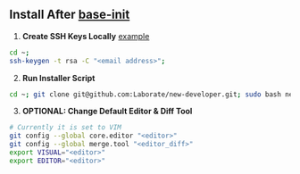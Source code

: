 Install After [base-init](https://github.com/Laborate/base-init)
-----------------------------------------------------------------
1. **Create SSH Keys Locally** [example](https://help.github.com/articles/generating-ssh-keys)
```bash
cd ~;
ssh-keygen -t rsa -C "<email address>";
```

2. **Run Installer Script**
```bash
cd ~; git clone git@github.com:Laborate/new-developer.git; sudo bash new_developer/init.sh;
```

3. **OPTIONAL: Change Default Editor & Diff Tool**
```bash
# Currently it is set to VIM
git config --global core.editor "<editor>"
git config --global merge.tool "<editor_diff>"
export VISUAL="<editor>"
export EDITOR="<editor>"
```
